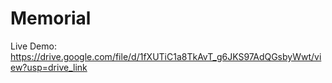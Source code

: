 # Memorial
Live Demo:
https://drive.google.com/file/d/1fXUTiC1a8TkAvT_g6JKS97AdQGsbyWwt/view?usp=drive_link
